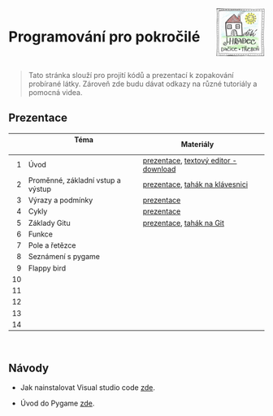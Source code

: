 <base target="_blank">

<!--
<title>Programování pro pokročilé</title>
-->



<img src="logo.png" align="right" />

# Programování pro pokročilé

<br>

>  Tato stránka slouží pro projití kódů a prezentací k zopakování probírané látky. Zároveň zde budu dávat odkazy na různé tutoriály
> a pomocná videa.


## Prezentace

|    | &nbsp; &nbsp; &nbsp; &nbsp;  &nbsp; &nbsp;  &nbsp; &nbsp; &nbsp; &nbsp;  &nbsp; &nbsp; Téma  &nbsp; &nbsp;  &nbsp; &nbsp;  &nbsp; &nbsp; &nbsp; &nbsp; &nbsp; &nbsp;  &nbsp; &nbsp; | &nbsp; &nbsp; &nbsp; &nbsp;  &nbsp; &nbsp;     &nbsp; &nbsp;  &nbsp; &nbsp; Materiály   &nbsp; &nbsp;  &nbsp; &nbsp;    &nbsp; &nbsp; &nbsp; &nbsp;  &nbsp; &nbsp;                  |          
|---:|:------------------------------------------------------------------------------------------------------------------------------------------------------------------------------------|:------------------------------------------------------------------------------------------------------------------------------------------------------------------------------------|
|  1 | Úvod                                                                                                                                                                                | [prezentace](https://github.com/nohavond/ddmjh-python/blob/main/lab_01/uvod.pdf), [textový editor - download](https://code.visualstudio.com/docs/?dv=win)                           |
|  2 | Proměnné, základní vstup a výstup                                                                                                                                                   | [prezentace](https://github.com/nohavond/ddmjh-python/blob/main/lab_02/promenne_terminal.pdf),  [tahák na klávesnici](https://pyvec.github.io/cheatsheets/keyboard/keyboard-cs.pdf) |
|  3 | Výrazy a podmínky                                                                                                                                                                   | [prezentace](https://github.com/nohavond/ddmjh-python/blob/main/lab_03/podminky.pdf)                                                                                                |
|  4 | Cykly                                                                                                                                                                               | [prezentace](https://github.com/nohavond/ddmjh-python/blob/main/lab_04/cykly.pdf)                                                                                                   |
|  5 | Základy Gitu                                                                                                                                                                        | [prezentace](), [tahák na Git](https://pyvec.github.io/cheatsheets/basic-git/basic-git-cs.pdf)                                                                                      |
|  6 | Funkce                                                                                                                                                                              |                                                                                                                                                                                     |
|  7 | Pole a řetězce                                                                                                                                                                      |                                                                                                                                                                                     |
|  8 | Seznámení s pygame                                                                                                                                                                  |                                                                                                                                                                                     |
|  9 | Flappy bird                                                                                                                                                                         |                                                                                                                                                                                     |
| 10 |                                                                                                                                                                                     |                                                                                                                                                                                     |
| 11 |                                                                                                                                                                                     |                                                                                                                                                                                     |
| 12 |                                                                                                                                                                                     |                                                                                                                                                                                     |
| 13 |                                                                                                                                                                                     |                                                                                                                                                                                     |
| 14 |                                                                                                                                                                                     |                                                                                                                                                                                     |



<br>

## Návody

- Jak nainstalovat Visual studio code [zde](https://studuj.digital/2020/07/20/jak-nainstalovat-visual-studio-2/).

- Úvod do Pygame [zde](https://www.itnetwork.cz/python/pygame/pygame-uvod--instalace).